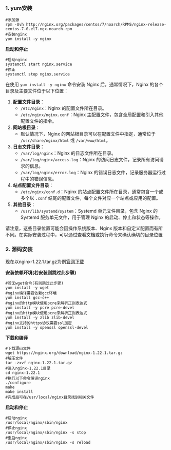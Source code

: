 ### 1. yum安装

```shell
#添加源
rpm -Uvh http://nginx.org/packages/centos/7/noarch/RPMS/nginx-release-centos-7-0.el7.ngx.noarch.rpm
#安装nginx
yum install -y nginx
```

**启动和停止**

```shell
#启动nginx
systemctl start nginx.service
#停止
systemctl stop nginx.service
```

在使用 `yum install -y nginx` 命令安装 Nginx 后，通常情况下，Nginx 的各个目录及主要文件位于以下位置：

1. **配置文件目录**：
   - `/etc/nginx`：Nginx 的配置文件所在目录。
   - `/etc/nginx/nginx.conf`：Nginx 主配置文件，包含全局配置和引入其他配置文件的指令。
2. **网站根目录**：
   - 默认情况下，Nginx 的网站根目录可以在配置文件中指定，通常位于 `/usr/share/nginx/html` 或 `/var/www/html`。
3. **日志文件目录**：
   - `/var/log/nginx`：Nginx 的日志文件所在目录。
   - `/var/log/nginx/access.log`：Nginx 的访问日志文件，记录所有访问请求的信息。
   - `/var/log/nginx/error.log`：Nginx 的错误日志文件，记录服务器运行过程中的错误信息。
4. **站点配置文件目录**：
   - `/etc/nginx/conf.d`：Nginx 的站点配置文件所在目录，通常包含一个或多个以 `.conf` 结尾的配置文件，每个文件对应一个站点或应用的配置。
5. **其他目录**：
   - `/usr/lib/systemd/system`：Systemd 单元文件目录，包含 Nginx 的 Systemd 服务单元文件，用于管理 Nginx 的启动、停止和状态等操作。

请注意，这些目录位置可能会因操作系统版本、Nginx 版本和自定义配置而有所不同。在实际安装过程中，可以通过查看文档或执行命令来确认确切的目录位置

### 2. 源码安装

现在以nginx-1.22.1.tar.gz为例[官网下载](https://nginx.org/en/download.html)

**安装依赖环境(若安装则跳过此步骤)**

```shell
#若无wget命令(有则跳过此步骤)
yum install -y wget
#nginx编译需要依赖gcc环境
yum install gcc-c++
#nginx的http模块使用pcre来解析正则表达式
yum install -y pcre pcre-devel
#nginx的http模块使用pcre来解析正则表达式
yum install -y zlib zlib-devel
#nginx支持的https协议需要ssl加密
yum install -y openssl openssl-devel
```

**下载和编译**

```shell
#下载源码文件
wget https://nginx.org/download/nginx-1.22.1.tar.gz
#解压文件
tar -zxvf nginx-1.22.1.tar.gz
#进入nginx-1.22.1目录
cd nginx-1.22.1
#执行以下命令编译nginx
./configure
make
make install
#完成后可在/usr/local/nginx目录找到相关文件

```

**启动和停止**

```shell
#启动nginx
/usr/local/nginx/sbin/nginx
#停止nginx
/usr/local/nginx/sbin/nginx -s stop
#重启nginx
/usr/local/nginx/sbin/nginx -s reload
```

